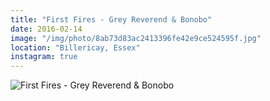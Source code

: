 ```yaml
---
title: "First Fires - Grey Reverend & Bonobo"
date: 2016-02-14
image: "/img/photo/8ab73d83ac2413396fe42e9ce524595f.jpg"
location: "Billericay, Essex"
instagram: true
---
```


![First Fires - Grey Reverend & Bonobo](/img/photo/8ab73d83ac2413396fe42e9ce524595f.jpg)

